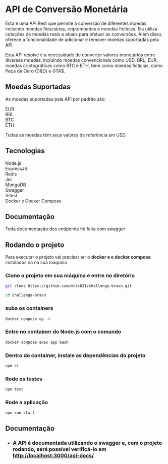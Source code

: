 
# API de Conversão Monetária

Esta é uma API Rest que permite a conversão de diferentes moedas, incluindo moedas fiduciárias, criptomoedas e moedas fictícias. Ela utiliza cotações de moedas reais e atuais para efetuar as conversões. Além disso, oferece a funcionalidade de adicionar e remover moedas suportadas pela API.

Esta API resolve é a necessidade de converter valores monetários entre diversas moedas, incluindo moedas convencionais como USD, BRL, EUR, moedas criptográficas como BTC e ETH, bem como moedas fictícias, como Peça de Ouro (D&D) e GTA$.

## Moedas Suportadas

As moedas suportadas pela API por padrão são:

EUR<br>
BRL<br>
BTC<br>
ETH

Todas as moedas têm seus valores de referência em USD.

## Tecnologias

Node.js<br>
ExpressJS<br>
Redis<br>
Joi<br>
MongoDB<br>
Swagger<br>
Vitest<br>
Docker e Docker Compose<br>

## Documentação

Toda documentação dos endpoints foi feita com swagger

## Rodando o projeto

Para executar o projeto vai precisar ter o **docker e o docker compose** instalados na na sua máquina

### Clone o projeto em sua máquina e entre no diretório

```bash
git clone https://github.com/mtts021/challenge-bravo.git

cd challenge-bravo
```

### suba os containers

```bash
docker compose up -d
```

### Entre no container do Node.js com o comando

```bash
docker compose exec app bash
```

### Dentro do container, instale as dependências do projeto

```bash
npm ci
```

### Rode os testes

```bash
npm test
```

### Rode a aplicação

```bash
npm run start
```

## Documentação

- ### A API é documentada utilizando o swagger e, com o projeto rodando, será possível verificá-lo em <http://localhost:3000/api-docs/>
